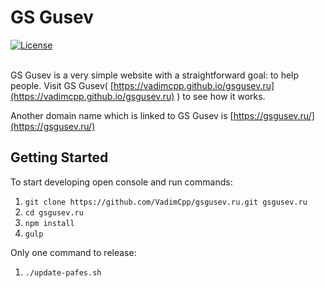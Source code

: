 # GS Gusev

<a href="http://opensource.org/licenses/MIT"><img src="https://camo.githubusercontent.com/576f25c78e59902f0c6ccfff81f0448ef660e90d/687474703a2f2f696d672e736869656c64732e696f2f62616467652f4c6963656e73652d4d49542d626c75652e737667" alt="License" data-canonical-src="http://img.shields.io/badge/License-MIT-blue.svg" style="max-width:100%;"></a>
<br><br>

GS Gusev is a very simple website with a straightforward goal: to help people.
Visit GS Gusev( [https://vadimcpp.github.io/gsgusev.ru](https://vadimcpp.github.io/gsgusev.ru) ) to see how it works.

Another domain name which is linked to GS Gusev is [https://gsgusev.ru/](https://gsgusev.ru/)

## Getting Started

To start developing open console and run commands:

1. `git clone https://github.com/VadimCpp/gsgusev.ru.git gsgusev.ru`
2. `cd gsgusev.ru`
3. `npm install`
4. `gulp`

Only one command to release:

1. `./update-pafes.sh`
